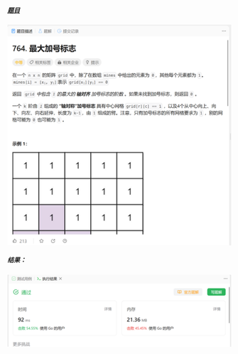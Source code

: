 ##### [题目](https://leetcode.cn/problems/largest-plus-sign/description/)
![pic](img.png)
##### 结果：
![pic](result.png)